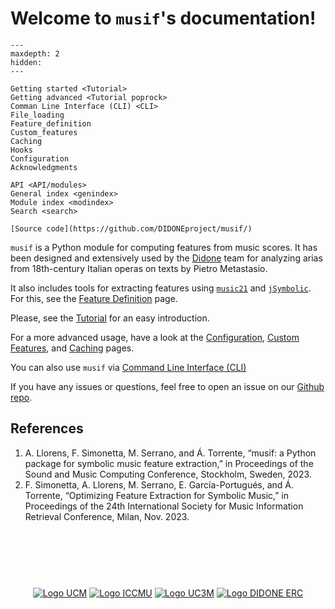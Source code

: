 # Welcome to `musif`'s documentation!

```{toctree}
---
maxdepth: 2
hidden:
---

Getting started <Tutorial>
Getting advanced <Tutorial poprock>
Comman Line Interface (CLI) <CLI>
File_loading
Feature_definition
Custom_features
Caching
Hooks
Configuration
Acknowledgments

API <API/modules>
General index <genindex>
Module index <modindex>
Search <search>

[Source code](https://github.com/DIDONEproject/musif/)
```

`musif` is a Python module for computing features from music scores. It has been designed and extensively used by the [Didone](https://didone.eu) team for analyzing arias from 18th-century Italian operas on texts by Pietro Metastasio.

It also includes tools for extracting features using [`music21`](http://web.mit.edu/music21/) and [`jSymbolic`](https://jmir.sourceforge.net/jSymbolic.html). For this, see the [Feature Definition](Feature_definition.html) page.

Please, see the [Tutorial](Tutorial.html) for an easy introduction.

For a more advanced usage, have a look at the [Configuration](Configuration.html),
[Custom Features](Custom_features.html), and [Caching](Caching.html) pages.

You can also use `musif` via [Command Line Interface (CLI)](CLI.html)

If you have any issues or questions, feel free to open an issue on our [Github
repo](https://github.com/DIDONEproject/musif/).

## References

1. A. Llorens, F. Simonetta, M. Serrano, and Á. Torrente, “musif: a Python package for symbolic music feature extraction,” in Proceedings of the Sound and Music Computing Conference, Stockholm, Sweden, 2023.
2. F. Simonetta, A. Llorens, M. Serrano, E. García-Portugués, and Á. Torrente, “Optimizing Feature Extraction for Symbolic Music,” in Proceedings of the 24th International Society for Music Information Retrieval Conference, Milan, Nov. 2023.

<p style="text-align:center;margin:100px 0;">
  <a href="https://www.ucm.es" target="_blank"><img src="./_static/imgs/ucm.jpg" alt="Logo UCM" align="middle"></a>
  <a href="https://iccmu.es/" target="_blank"> <img src="./_static/imgs/iccmu.png" alt="Logo ICCMU" align="middle"></a>
  <a href="https://www.uc3m.es" target="_blank"><img src="./_static/imgs/uc3m.png" alt="Logo UC3M" align="middle"></a>
  <a href="https://erc.europa.eu/" target="_blank"><img src="./_static/imgs/erc.jpg" alt="Logo DIDONE ERC" align="middle"></a>
</p>
